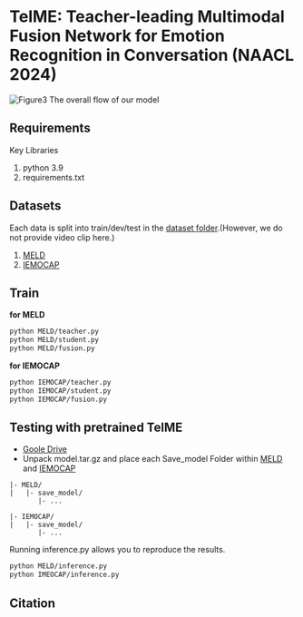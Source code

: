 # TelME: Teacher-leading Multimodal Fusion Network for Emotion Recognition in Conversation (NAACL 2024)
![Figure3](https://github.com/yuntaeyang/TelME/assets/90027932/b712a639-e2cf-4cb5-a687-34ebed15afc7)
The overall flow of our model
## Requirements

Key Libraries
1. python 3.9
2. requirements.txt

## Datasets

Each data is split into train/dev/test in the [dataset folder](https://github.com/yuntaeyang/TelME/tree/main/dataset).(However, we do not provide video clip here.)
1. [MELD](https://github.com/declare-lab/MELD/)
2. [IEMOCAP](https://sail.usc.edu/iemocap/iemocap_publication.htm)

## Train
**for MELD**
```bash
python MELD/teacher.py
python MELD/student.py
python MELD/fusion.py
```

**for IEMOCAP**
```bash
python IEMOCAP/teacher.py
python IEMOCAP/student.py
python IEMOCAP/fusion.py
```

## Testing with pretrained TelME
- [Goole Drive](https://drive.google.com/file/d/1JIh77AqJ-mfME-nxv8r7hU3UZSrGukv0/view?usp=sharing)
- Unpack model.tar.gz and place each Save_model Folder within [MELD](https://github.com/yuntaeyang/TelME/tree/main/MELD) and [IEMOCAP](https://github.com/yuntaeyang/TelME/tree/main/IEMOCAP)
```
|- MELD/
|   |- save_model/
       |- ...
```
```
|- IEMOCAP/
|   |- save_model/
       |- ...
```

Running inference.py allows you to reproduce the results.
```bash
python MELD/inference.py
python IMEOCAP/inference.py
```



## Citation

